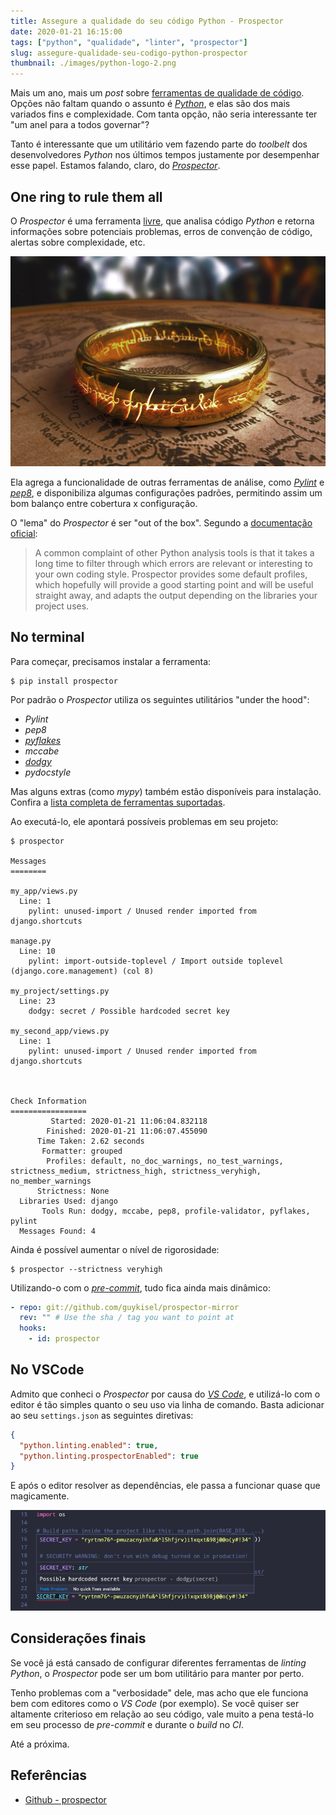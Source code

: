 ```yaml
---
title: Assegure a qualidade do seu código Python - Prospector
date: 2020-01-21 16:15:00
tags: ["python", "qualidade", "linter", "prospector"]
slug: assegure-qualidade-seu-codigo-python-prospector
thumbnail: ./images/python-logo-2.png
---
```


Mais um ano, mais um _post_ sobre [ferramentas de qualidade de código](/tag/qualidade.html "Leia mais sobre qualidade"). Opções não faltam quando o assunto é [_Python_](/tag/python.html "Leia mais sobre Python"), e elas são dos mais variados fins e complexidade. Com tanta opção, não seria interessante ter "um anel para a todos governar"?

Tanto é interessante que um utilitário vem fazendo parte do _toolbelt_ dos desenvolvedores _Python_ nos últimos tempos justamente por desempenhar esse papel. Estamos falando, claro, do [_Prospector_](https://prospector.readthedocs.io/en/master/ "Leia a documentação oficial").

## One ring to rule them all

O _Prospector_ é uma ferramenta [livre](https://github.com/PyCQA/prospector/blob/master/LICENSE "Confira mais no repositório do projeto"), que analisa código _Python_ e retorna informações sobre potenciais problemas, erros de convenção de código, alertas sobre complexidade, etc.

![O Um Anel](./images/lsp-one-ring.jpeg "Sauron faz um anel para juntar a todos. Bem parecido com a ideia do prospector (lego-lord-of-the-rings.wikia.com)")

Ela agrega a funcionalidade de outras ferramentas de análise, como [_Pylint_](/2011/09/06/assegura-a-qualidade-de-codigo-python-pylint.html "Leia mais sobre o Pylint") e [_pep8_](/2011/08/26/assegure-qualidade-seu-codigo-python-pep.html "Leia mais sobre PEP8"), e disponibiliza algumas configurações padrões, permitindo assim um bom balanço entre cobertura x configuração.

O "lema" do _Prospector_ é ser "out of the box". Segundo a [documentação oficial](https://prospector.readthedocs.io/en/master/ "Leia mais na documentação do Prospector"):

> A common complaint of other Python analysis tools is that it takes a long time to filter through which errors are relevant or interesting to your own coding style. Prospector provides some default profiles, which hopefully will provide a good starting point and will be useful straight away, and adapts the output depending on the libraries your project uses.

## No terminal

Para começar, precisamos instalar a ferramenta:

```text
$ pip install prospector
```

Por padrão o _Prospector_ utiliza os seguintes utilitários "under the hood":

- _Pylint_
- _pep8_
- [_pyflakes_](/2011/10/02/assegure-qualidade-seu-codigo-python-pyflakes.html "Leia mais sobre o Pyflakes")
- _mccabe_
- [_dodgy_](/2019/12/18/assegure-qualidade-seu-codigo-python-dodgy.html "Leia mais sobre o Dodgy")
- _pydocstyle_

Mas alguns extras (como _mypy_) também estão disponíveis para instalação. Confira a [lista completa de ferramentas suportadas](https://prospector.readthedocs.io/en/master/supported_tools.html "Supported Tools").

Ao executá-lo, ele apontará possíveis problemas em seu projeto:

```text
$ prospector

Messages
========

my_app/views.py
  Line: 1
    pylint: unused-import / Unused render imported from django.shortcuts

manage.py
  Line: 10
    pylint: import-outside-toplevel / Import outside toplevel (django.core.management) (col 8)

my_project/settings.py
  Line: 23
    dodgy: secret / Possible hardcoded secret key

my_second_app/views.py
  Line: 1
    pylint: unused-import / Unused render imported from django.shortcuts



Check Information
=================
         Started: 2020-01-21 11:06:04.832118
        Finished: 2020-01-21 11:06:07.455090
      Time Taken: 2.62 seconds
       Formatter: grouped
        Profiles: default, no_doc_warnings, no_test_warnings, strictness_medium, strictness_high, strictness_veryhigh, no_member_warnings
      Strictness: None
  Libraries Used: django
       Tools Run: dodgy, mccabe, pep8, profile-validator, pyflakes, pylint
  Messages Found: 4

```

Ainda é possível aumentar o nível de rigorosidade:

```text
$ prospector --strictness veryhigh
```

Utilizando-o com o [_pre-commit_](https://pre-commit.com/ "pre-commit hooks"), tudo fica ainda mais dinâmico:

```yaml
- repo: git://github.com/guykisel/prospector-mirror
  rev: "" # Use the sha / tag you want to point at
  hooks:
    - id: prospector
```

## No VSCode

Admito que conheci o _Prospector_ por causa do [_VS Code_](/2018/06/04/eu-me-rendo-vscode.html "Eu me rendi ao VS Code"), e utilizá-lo com o editor é tão simples quanto o seu uso via linha de comando. Basta adicionar ao seu `settings.json` as seguintes diretivas:

```json
{
  "python.linting.enabled": true,
  "python.linting.prospectorEnabled": true
}
```

E após o editor resolver as dependências, ele passa a funcionar quase que magicamente.

![Exemplo de uso do Prospector + Dodgy + VS Code](./images/prospector-example.png)

## Considerações finais

Se você já está cansado de configurar diferentes ferramentas de _linting_ _Python_, o _Prospector_ pode ser um bom utilitário para manter por perto.

Tenho problemas com a "verbosidade" dele, mas acho que ele funciona bem com editores como o _VS Code_ (por exemplo). Se você quiser ser altamente criterioso em relação ao seu código, vale muito a pena testá-lo em seu processo de _pre-commit_ e durante o _build_ no _CI_.

Até a próxima.

## Referências

- [Github - prospector](https://github.com/PyCQA/prospector/)
